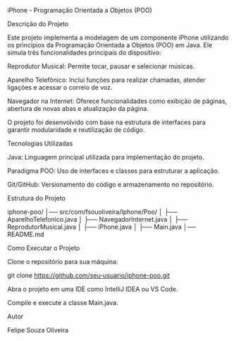 iPhone - Programação Orientada a Objetos (POO)

Descrição do Projeto

Este projeto implementa a modelagem de um componente iPhone utilizando os princípios da Programação Orientada a Objetos (POO) em Java. Ele simula três funcionalidades principais do dispositivo:

Reprodutor Musical: Permite tocar, pausar e selecionar músicas.

Aparelho Telefônico: Inclui funções para realizar chamadas, atender ligações e acessar o correio de voz.

Navegador na Internet: Oferece funcionalidades como exibição de páginas, abertura de novas abas e atualização da página.

O projeto foi desenvolvido com base na estrutura de interfaces para garantir modularidade e reutilização de código.

Tecnologias Utilizadas

Java: Linguagem principal utilizada para implementação do projeto.

Paradigma POO: Uso de interfaces e classes para estruturar a aplicação.

Git/GitHub: Versionamento do código e armazenamento no repositório.

Estrutura do Projeto

iphone-poo/
│── src/com/fsouoliveira/Iphone/Poo/
│   ├── AparelhoTelefonico.java
│   ├── NavegadorInternet.java
│   ├── ReprodutorMusical.java
│   ├── iPhone.java
│   ├── Main.java
│── README.md

Como Executar o Projeto

Clone o repositório para sua máquina:

git clone https://github.com/seu-usuario/iphone-poo.git

Abra o projeto em uma IDE como IntelliJ IDEA ou VS Code.

Compile e execute a classe Main.java.

Autor

Felipe Souza Oliveira

